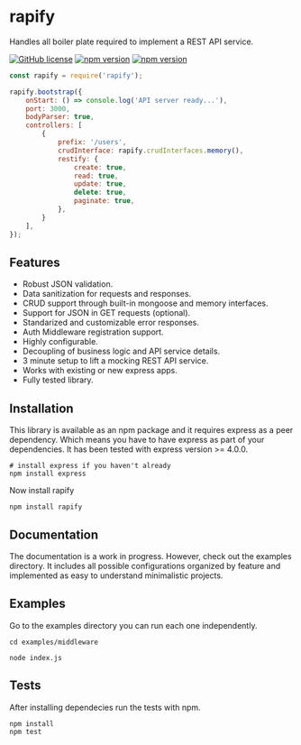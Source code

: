 # rapify
Handles all boiler plate required to implement a REST API service.

[![GitHub license](https://img.shields.io/badge/license-ISC-blue.svg)](https://github.com/leonsomed/rapify/blob/master/LICENSE)
[![npm version](https://img.shields.io/npm/v/rapify.svg?style=flat)](https://www.npmjs.com/package/rapify)
[![npm version](https://img.shields.io/travis/:user/:repo.svg)](https://www.npmjs.com/package/rapify)

```javascript
const rapify = require('rapify');

rapify.bootstrap({
    onStart: () => console.log('API server ready...'),
    port: 3000,
    bodyParser: true,
    controllers: [
        {
            prefix: '/users',
            crudInterface: rapify.crudInterfaces.memory(),
            restify: {
                create: true,
                read: true,
                update: true,
                delete: true,
                paginate: true,
            },
        }
    ],
});

```

## Features
* Robust JSON validation.
* Data sanitization for requests and responses.
* CRUD support through built-in mongoose and memory interfaces.
* Support for JSON in GET requests (optional).
* Standarized and customizable error responses.
* Auth Middleware registration support.
* Highly configurable.
* Decoupling of business logic and API service details.
* 3 minute setup to lift a mocking REST API service.
* Works with existing or new express apps.
* Fully tested library.

## Installation
This library is available as an npm package and it requires express as a peer dependency. Which means you have to have express as part of your dependencies.
It has been tested with express version >= 4.0.0.

```
# install express if you haven't already
npm install express
```

Now install rapify
```
npm install rapify
```

## Documentation
The documentation is a work in progress. However, check out the examples directory. It includes all possible configurations organized by feature and implemented as easy to understand minimalistic projects.

## Examples
Go to the examples directory you can run each one independently.

```
cd examples/middleware

node index.js
```

## Tests
After installing dependecies run the tests with npm.

```
npm install
npm test
```
